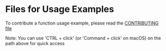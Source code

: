 # Files for Usage Examples

To contribute a function usage example, please read the [CONTRIBUTING file](/src/content/docs/usage-examples/CONTRIBUTING.mdx)

Note: You can use 'CTRL + click' (or 'Command + click' on macOS) on the path above for quick access
